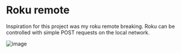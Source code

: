 # Roku remote

Inspiration for this project was my roku remote breaking. Roku can be controlled with simple POST requests on the local network.

![image](https://github.com/gaspernovak/roku-remote/assets/36790111/94074809-82fc-4984-9b8d-81b40e494758)

